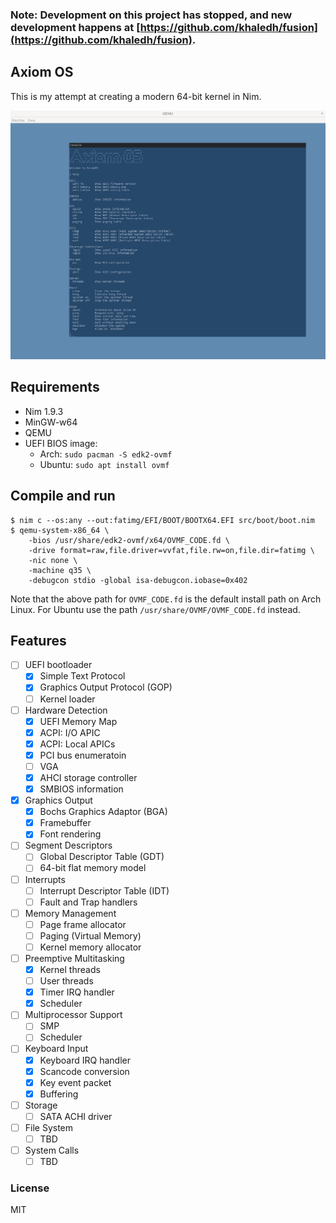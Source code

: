 ### Note: Development on this project has stopped, and new development happens at [https://github.com/khaledh/fusion](https://github.com/khaledh/fusion).

## Axiom OS

This is my attempt at creating a modern 64-bit kernel in Nim.

![Axiom OS](screenshot.png)

## Requirements

- Nim 1.9.3
- MinGW-w64
- QEMU
- UEFI BIOS image:
  - Arch: `sudo pacman -S edk2-ovmf`
  - Ubuntu: `sudo apt install ovmf`

## Compile and run

```console
$ nim c --os:any --out:fatimg/EFI/BOOT/BOOTX64.EFI src/boot/boot.nim
$ qemu-system-x86_64 \
    -bios /usr/share/edk2-ovmf/x64/OVMF_CODE.fd \
    -drive format=raw,file.driver=vvfat,file.rw=on,file.dir=fatimg \
    -nic none \
    -machine q35 \
    -debugcon stdio -global isa-debugcon.iobase=0x402
```

Note that the above path for `OVMF_CODE.fd` is the default install path on Arch Linux. For Ubuntu
use the path `/usr/share/OVMF/OVMF_CODE.fd` instead.

## Features

- [ ] UEFI bootloader
  - [x] Simple Text Protocol
  - [x] Graphics Output Protocol (GOP)
  - [ ] Kernel loader
- [ ] Hardware Detection
  - [x] UEFI Memory Map
  - [x] ACPI: I/O APIC
  - [x] ACPI: Local APICs
  - [x] PCI bus enumeratoin
  - [ ] VGA
  - [x] AHCI storage controller
  - [x] SMBIOS information
- [x] Graphics Output
  - [x] Bochs Graphics Adaptor (BGA)
  - [x] Framebuffer
  - [x] Font rendering
- [ ] Segment Descriptors
  - [ ] Global Descriptor Table (GDT)
  - [ ] 64-bit flat memory model
- [ ] Interrupts
  - [ ] Interrupt Descriptor Table (IDT)
  - [ ] Fault and Trap handlers
- [ ] Memory Management
  - [ ] Page frame allocator
  - [ ] Paging (Virtual Memory)
  - [ ] Kernel memory allocator
- [ ] Preemptive Multitasking
  - [x] Kernel threads
  - [ ] User threads
  - [x] Timer IRQ handler
  - [x] Scheduler
- [ ] Multiprocessor Support
  - [ ] SMP
  - [ ] Scheduler
- [ ] Keyboard Input
  - [x] Keyboard IRQ handler
  - [x] Scancode conversion
  - [x] Key event packet
  - [x] Buffering
- [ ] Storage
  - [ ] SATA ACHI driver
- [ ] File System
  - [ ] TBD
- [ ] System Calls
  - [ ] TBD

### License

MIT
